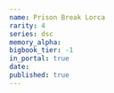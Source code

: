 ```yaml
---
name: Prison Break Lorca
rarity: 4
series: dsc
memory_alpha:
bigbook_tier: -1
in_portal: true
date:
published: true
---
```



